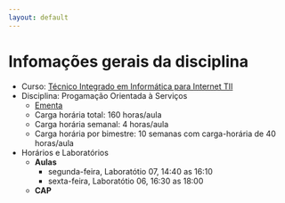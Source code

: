 ```yaml
---
layout: default
---
```


# [](#header-1) Infomações gerais da disciplina

- Curso: [Técnico Integrado em Informática para Internet TII](http://diatinf.ifrn.edu.br/doku.php?id=cursos:tecnicos:ii:start)
- Disciplina: Progamação Orientada à Serviços
  - [Ementa](http://diatinf.ifrn.edu.br/lib/exe/fetch.php?media=cursos:tecnicos:ii:info4_-_programacao_orientada_a_servicos.pdf)
  - Carga horária total: 160 horas/aula
  - Carga horária semanal: 4 horas/aula
  - Carga horária por bimestre: 10 semanas com carga-horária de 40 horas/aula
- Horários e Laboratórios
  - **Aulas**
    - segunda-feira, Laboratótio 07, 14:40 as 16:10
    - sexta-feira, Laboratótio 06, 16:30 as 18:00
  - **CAP**
